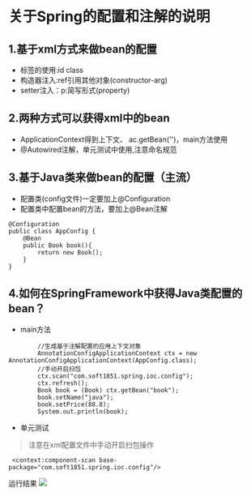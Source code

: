 # 关于Spring的配置和注解的说明
## 1.基于xml方式来做bean的配置

- <bean>标签的使用:id class
- 构造器注入:ref引用其他对象(constructor-arg)
- setter注入：p:简写形式(property)

## 2.两种方式可以获得xml中的bean

- ApplicationContext得到上下文、 ac.getBean('')，main方法使用
- @Autowired注解，单元测试中使用,注意命名规范

## 3.基于Java类来做bean的配置（主流）

- 配置类(config文件)一定要加上@Configuration
- 配置类中配置bean的方法，要加上@Bean注解

```
@Configuration
public class AppConfig {
    @Bean
    public Book book(){
        return new Book();
    }
}
```

## 4.如何在SpringFramework中获得Java类配置的bean？

- main方法

```
        //生成基于注解配置的应用上下文对象
        AnnotationConfigApplicationContext ctx = new AnnotationConfigApplicationContext(AppConfig.class);
        //手动开启扫包
        ctx.scan("com.soft1851.spring.ioc.config");
        ctx.refresh();
        Book book = (Book) ctx.getBean("book");
        book.setName("java");
        book.setPrice(88.8);
        System.out.println(book);
```

- 单元测试

> 注意在xml配置文件中手动开启扫包操作

```
 <context:component-scan base-package="com.soft1851.spring.ioc.config"/>
```

运行结果
![](https://niit-soft.oss-cn-hangzhou.aliyuncs.com/markdown/20200317110411.png)

